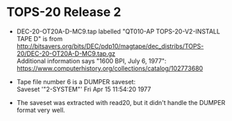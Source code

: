 # TOPS-20 Release 2

- DEC-20-OT20A-D-MC9.tap labelled "QT010-AP TOPS-20-V2-INSTALL TAPE D" is from  
  http://bitsavers.org/bits/DEC/pdp10/magtape/dec_distribs/TOPS-20/DEC-20-OT20A-D-MC9.tap.gz  
  Additional information says "1600 BPI, July 6, 1977":  
  https://www.computerhistory.org/collections/catalog/102773680

- Tape file number 6 is a DUMPER saveset:  
  Saveset '"2-SYSTEM"' Fri Apr 15 11:54:20 1977

- The saveset was extracted with read20, but it didn't handle the
  DUMPER format very well.
